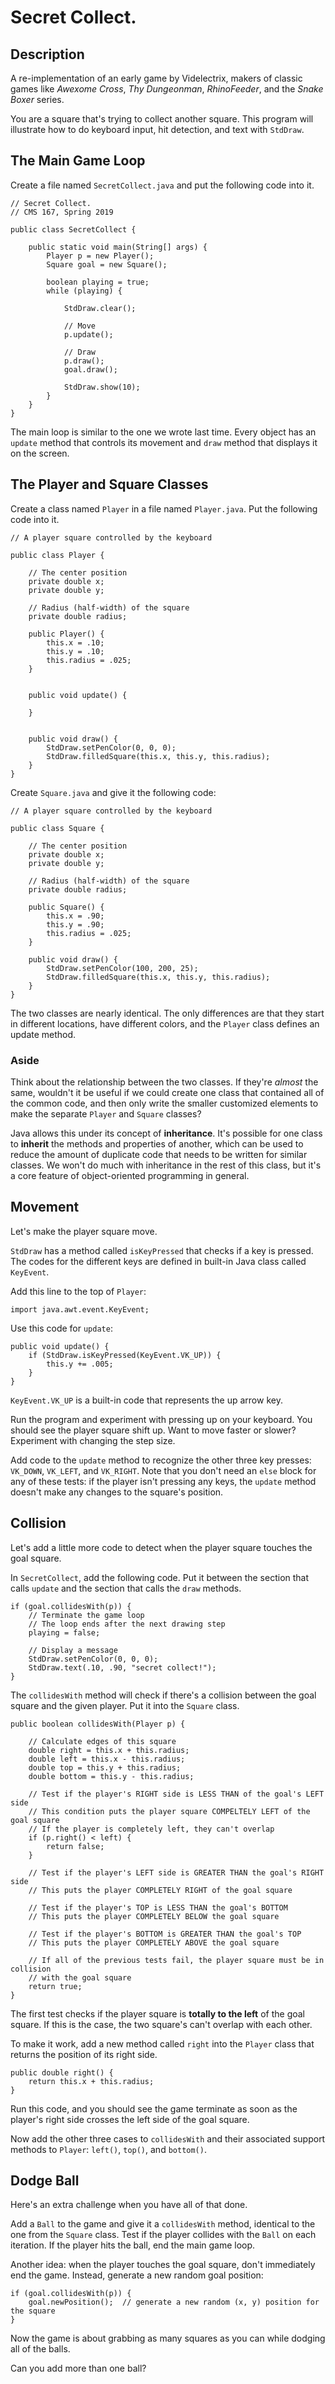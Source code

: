 # Secret Collect.

## Description

A re-implementation of an early game by Videlectrix, makers of classic games like *Awexome Cross*, *Thy Dungeonman*, *RhinoFeeder*, and the *Snake Boxer* series.

You are a square that's trying to collect another square. This program will illustrate how to do keyboard input, hit detection, and text with `StdDraw`.

## The Main Game Loop

Create a file named `SecretCollect.java` and put the following code into it.

```
// Secret Collect.
// CMS 167, Spring 2019

public class SecretCollect {

    public static void main(String[] args) {
        Player p = new Player();
        Square goal = new Square();
        
        boolean playing = true;
        while (playing) {
        
            StdDraw.clear();
        
            // Move
            p.update();
            
            // Draw
            p.draw();
            goal.draw();
            
            StdDraw.show(10);  
        }
    }
} 
```

The main loop is similar to the one we wrote last time. Every object has an `update` method that controls its movement and  `draw` method that displays it on the screen.

## The Player and Square Classes

Create a class named `Player` in a file named `Player.java`. Put the following code into it.

```
// A player square controlled by the keyboard

public class Player {
    
    // The center position
    private double x;
    private double y;
    
    // Radius (half-width) of the square
    private double radius;

    public Player() {
        this.x = .10;
        this.y = .10;
        this.radius = .025;
    }
    
    
    public void update() {
    
    }
    
    
    public void draw() {
        StdDraw.setPenColor(0, 0, 0);
        StdDraw.filledSquare(this.x, this.y, this.radius);
    }
}
```

Create `Square.java` and give it the following code:

```
// A player square controlled by the keyboard

public class Square {
    
    // The center position
    private double x;
    private double y;
    
    // Radius (half-width) of the square
    private double radius;

    public Square() {
        this.x = .90;
        this.y = .90;
        this.radius = .025;
    }
    
    public void draw() {
        StdDraw.setPenColor(100, 200, 25);
        StdDraw.filledSquare(this.x, this.y, this.radius);
    }
}
```

The two classes are nearly identical. The only differences are that they start in different locations, have different colors, and the `Player` class defines an update method.

### Aside
Think about the relationship between the two classes. If they're *almost* the same, wouldn't it be useful if we could create one class that contained all of the common code, and then only write the smaller customized elements to make the separate `Player` and `Square` classes?

Java allows this under its concept of **inheritance**. It's possible for one class to **inherit** the methods and properties of another, which can be used to reduce the amount of duplicate code that needs to be written for similar classes. We won't do much with inheritance in the rest of this class, but it's a core feature of object-oriented programming in general.

## Movement

Let's make the player square move.

`StdDraw` has a method called `isKeyPressed` that checks if a key is pressed. The codes for the different keys are defined in built-in Java class called `KeyEvent`.

Add this line to the top of `Player`:

```
import java.awt.event.KeyEvent;
```

Use this code for `update`:

```
public void update() {
    if (StdDraw.isKeyPressed(KeyEvent.VK_UP)) {
        this.y += .005;
    }
}
```

`KeyEvent.VK_UP` is a built-in code that represents the up arrow key.

Run the program and experiment with pressing up on your keyboard. You should see the player square shift up. Want to move faster or slower? Experiment with changing the step size.

Add code to the `update` method to recognize the other three key presses: `VK_DOWN`, `VK_LEFT`, and `VK_RIGHT`. Note that you don't need an `else` block for any of these tests: if the player isn't pressing any keys, the `update` method doesn't make any changes to the square's position.

## Collision

Let's add a little more code to detect when the player square touches the goal square.

In `SecretCollect`, add the following code. Put it between the section that calls `update` and the section that calls the `draw` methods.

```
if (goal.collidesWith(p)) {
    // Terminate the game loop
    // The loop ends after the next drawing step
    playing = false;
    
    // Display a message
    StdDraw.setPenColor(0, 0, 0);
    StdDraw.text(.10, .90, "secret collect!");   
}
```

The `collidesWith` method will check if there's a collision between the goal square and the given player. Put it into the `Square` class.

```
public boolean collidesWith(Player p) {

    // Calculate edges of this square
    double right = this.x + this.radius;
    double left = this.x - this.radius;
    double top = this.y + this.radius;
    double bottom = this.y - this.radius;
    
    // Test if the player's RIGHT side is LESS THAN of the goal's LEFT side
    // This condition puts the player square COMPELTELY LEFT of the goal square
    // If the player is completely left, they can't overlap
    if (p.right() < left) {
        return false;
    }
    
    // Test if the player's LEFT side is GREATER THAN the goal's RIGHT side
    // This puts the player COMPLETELY RIGHT of the goal square
  
    // Test if the player's TOP is LESS THAN the goal's BOTTOM
    // This puts the player COMPLETELY BELOW the goal square
    
    // Test if the player's BOTTOM is GREATER THAN the goal's TOP
    // This puts the player COMPLETELY ABOVE the goal square
    
    // If all of the previous tests fail, the player square must be in collision
    // with the goal square
    return true;
}
```

The first test checks if the player square is **totally to the left** of the goal square. If this is the case, the two square's can't
overlap with each other.

To make it work, add a new method called `right` into the `Player` class that returns the position of its right side.

```
public double right() {
    return this.x + this.radius;
}
```

Run this code, and you should see the game terminate as soon as the player's right side crosses the left side of the goal square.

Now add the other three cases to `collidesWith` and their associated support methods to `Player`: `left()`, `top()`, and `bottom()`.

## Dodge Ball

Here's an extra challenge when you have all of that done.

Add a `Ball` to the game and give it a `collidesWith` method, identical to the one from the `Square` class. Test if the player collides with the `Ball` on each iteration. If the player hits the ball, end the main game loop.

Another idea: when the player touches the goal square, don't immediately end the game. Instead, generate a new random goal position:

```
if (goal.collidesWith(p)) {
    goal.newPosition();  // generate a new random (x, y) position for the square
}
```

Now the game is about grabbing as many squares as you can while dodging all of the balls.

Can you add more than one ball?

